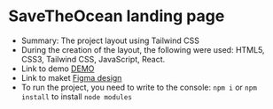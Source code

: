 # SaveTheOcean landing page

- Summary: The project layout using Tailwind CSS
- During the creation of the layout, the following were used: HTML5, CSS3, Tailwind CSS, JavaScript, React.
- Link to demo [DEMO](https://desertiks.github.io/react_tailwind/)
- Link to maket [Figma design](https://www.figma.com/file/PQZPy117Zlowfrs0AnvhVs/Test?node-id=0%3A1&t=OnidmzgX6IMWxzh8-0)
- To run the project, you need to write to the console: `npm i` or `npm install` to install `node modules`
